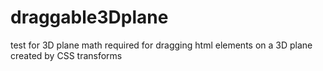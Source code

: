# draggable3Dplane
 test for 3D plane math required for dragging html elements on a 3D plane created by CSS transforms

